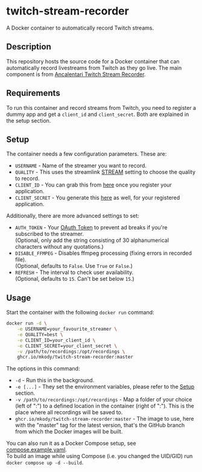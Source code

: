 # twitch-stream-recorder
A Docker container to automatically record Twitch streams.

## Description
This repository hosts the source code for a Docker container that can automatically record livestreams from Twitch as they go live. The main component is from [Ancalentari Twitch Stream Recorder](https://github.com/ancalentari/twitch-stream-recorder).

## Requirements
To run this container and record streams from Twitch, you need to register a dummy app and get a `client_id` and `client_secret`. Both are explained in the setup section.

## Setup
The container needs a few configuration parameters. These are:

- `USERNAME`        - Name of the streamer you want to record.
- `QUALITY`         - This uses the streamlink [STREAM](https://streamlink.github.io/cli.html#cmdoption-arg-STREAM) setting to choose the quality to record.
- `CLIENT_ID`       - You can grab this from [here](https://dev.twitch.tv/console/apps) once you register your application.
- `CLIENT_SECRET`   - You generate this [here](https://dev.twitch.tv/console/apps) as well, for your registered application.

Additionally, there are more advanced settings to set:

- `AUTH_TOKEN`      - Your [OAuth Token](https://streamlink.github.io/cli/plugins/twitch.html#authentication) to prevent ad breaks if you're subscribed to the streamer.  
                      (Optional, only add the string consisting of 30 alphanumerical characters without any quotations.)
- `DISABLE_FFMPEG`  - Disables ffmpeg processing (fixing errors in recorded file).  
                      (Optional, defaults to `False`. Use `True` or `False`.)
- `REFRESH`         - The interval to check user availability.  
                      (Optional, defaults to `15`. Can't be set below `15`.)

## Usage
Start the container with the following `docker run` command:

```bash
docker run -d \
    -e USERNAME=your_favourite_streamer \
    -e QUALITY=best \
    -e CLIENT_ID=your_client_id \
    -e CLIENT_SECRET=your_client_secret \
    -v /path/to/recordings:/opt/recordings \
    ghcr.io/mkody/twitch-stream-recorder:master
```

The options in this command:  
- `-d` - Run this in the background.
- `-e [...]` - They set the environment variables, please refer to the [Setup](#setup) section.
- `-v /path/to/recordings:/opt/recordings` - Map a folder of your choice (left of ":") to a defined location in the container (right of ":"). This is the place where all recordings will be saved to.  
- `ghcr.io/mkody/twitch-stream-recorder:master` - The image to use, here with the "master" tag for the latest version, that's the GitHub branch from which the Docker images will be built.

You can also run it as a Docker Compose setup, see [compose.example.yaml](compose.example.yaml).  
To build an image while using Compose (i.e. you changed the UID/GID) run `docker compose up -d --build`.

